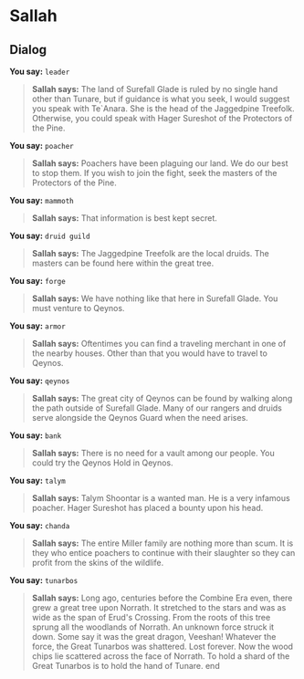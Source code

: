 # Sallah


## Dialog

**You say:** `leader`



>**Sallah says:** The land of Surefall Glade is ruled by no single hand other than Tunare, but if guidance is what you seek, I would suggest you speak with Te\`Anara.  She is the head of the Jaggedpine Treefolk.  Otherwise, you could speak with Hager Sureshot of the Protectors of the Pine.

**You say:** `poacher`



>**Sallah says:** Poachers have been plaguing our land.  We do our best to stop them.  If you wish to join the fight, seek the masters of the Protectors of the Pine.

**You say:** `mammoth`



>**Sallah says:** That information is best kept secret.

**You say:** `druid guild`



>**Sallah says:** The Jaggedpine Treefolk are the local druids.  The masters can be found here within the great tree.

**You say:** `forge`



>**Sallah says:** We have nothing like that here in Surefall Glade.  You must venture to Qeynos.

**You say:** `armor`



>**Sallah says:** Oftentimes you can find a traveling merchant in one of the nearby houses.  Other than that you would have to travel to Qeynos.

**You say:** `qeynos`



>**Sallah says:** The great city of Qeynos can be found by walking along the path outside of Surefall Glade.  Many of our rangers and druids serve alongside the Qeynos Guard when the need arises.

**You say:** `bank`



>**Sallah says:** There is no need for a vault among our people.  You could try the Qeynos Hold in Qeynos.

**You say:** `talym`



>**Sallah says:** Talym Shoontar is a wanted man.  He is a very infamous poacher.  Hager Sureshot has placed a bounty upon his head.

**You say:** `chanda`



>**Sallah says:** The entire Miller family are nothing more than scum.  It is they who entice poachers to continue with their slaughter so they can profit from the skins of the wildlife.





**You say:** `tunarbos`



>**Sallah says:** Long ago, centuries before the Combine Era even, there grew a great tree upon Norrath.  It stretched to the stars and was as wide as the span of Erud's Crossing.  From the roots of this tree sprung all the woodlands of Norrath.  An unknown force struck it down.  Some say it was the great dragon, Veeshan!  Whatever the force, the Great Tunarbos was shattered.  Lost forever.  Now the wood chips lie scattered across the face of Norrath.  To hold a shard of the Great Tunarbos is to hold the hand of Tunare.
end